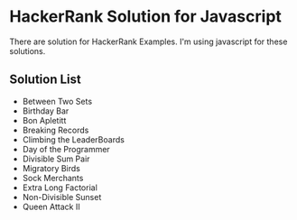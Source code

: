 # HackerRank Solution for Javascript

There are solution for HackerRank Examples. I'm using javascript for these solutions.

## Solution List
- Between Two Sets
- Birthday Bar
- Bon Apletitt
- Breaking Records
- Climbing the LeaderBoards
- Day of the Programmer
- Divisible Sum Pair
- Migratory Birds
- Sock Merchants
- Extra Long Factorial
- Non-Divisible Sunset
- Queen Attack II
